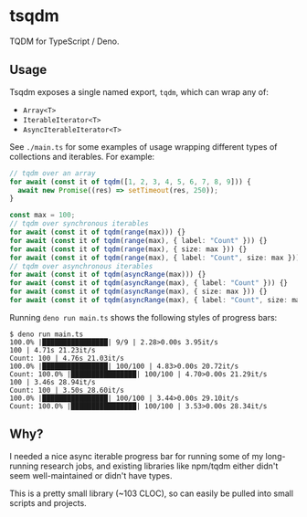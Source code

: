 # tsqdm

TQDM for TypeScript / Deno.

## Usage

Tsqdm exposes a single named export, `tqdm`, which can wrap any of:

- `Array<T>`
- `IterableIterator<T>`
- `AsyncIterableIterator<T>`

See `./main.ts` for some examples of usage wrapping different types of collections and iterables. For example:

```ts
// tqdm over an array
for await (const it of tqdm([1, 2, 3, 4, 5, 6, 7, 8, 9])) {
  await new Promise((res) => setTimeout(res, 250));
}

const max = 100;
// tqdm over synchronous iterables
for await (const it of tqdm(range(max))) {}
for await (const it of tqdm(range(max), { label: "Count" })) {}
for await (const it of tqdm(range(max), { size: max })) {}
for await (const it of tqdm(range(max), { label: "Count", size: max })) {}
// tqdm over asynchronous iterables
for await (const it of tqdm(asyncRange(max))) {}
for await (const it of tqdm(asyncRange(max), { label: "Count" })) {}
for await (const it of tqdm(asyncRange(max), { size: max })) {}
for await (const it of tqdm(asyncRange(max), { label: "Count", size: max })) {}
```

Running `deno run main.ts` shows the following styles of progress bars:

```
$ deno run main.ts
100.0% |████████████████| 9/9 | 2.28>0.00s 3.95it/s
100 | 4.71s 21.23it/s
Count: 100 | 4.76s 21.03it/s
100.0% |████████████████| 100/100 | 4.83>0.00s 20.72it/s
Count: 100.0% |████████████████| 100/100 | 4.70>0.00s 21.29it/s
100 | 3.46s 28.94it/s
Count: 100 | 3.50s 28.60it/s
100.0% |████████████████| 100/100 | 3.44>0.00s 29.10it/s
Count: 100.0% |████████████████| 100/100 | 3.53>0.00s 28.34it/s
```

## Why?

I needed a nice async iterable progress bar for running some of my long-running research jobs, and existing libraries like npm/tqdm either didn't seem well-maintained or didn't have types.

This is a pretty small library (~103 CLOC), so can easily be pulled into small scripts and projects.

